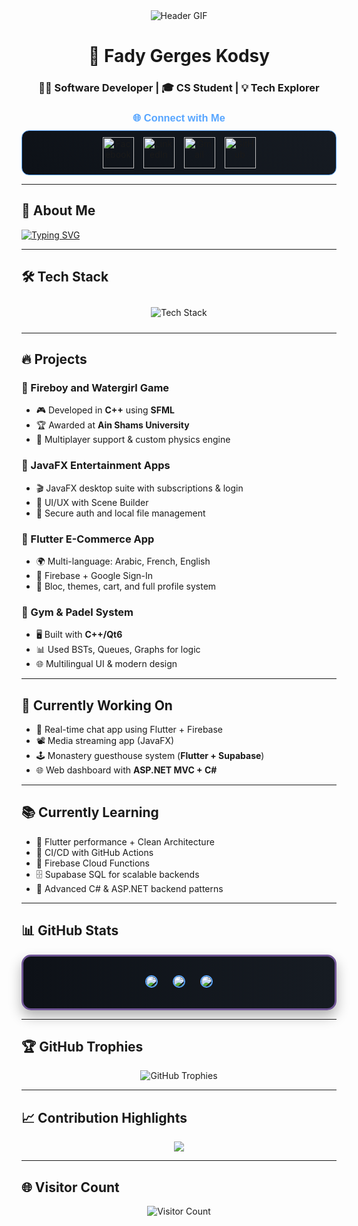 <div align="center">
  <img src="https://camo.githubusercontent.com/4d9f5ecceb711eec6e2018f38a5677dc657c9738d4a65ba3b928c41c0a45b439/68747470733a2f2f6d69726f2e6d656469756d2e636f6d2f6d61782f313336302f302a37513379765349765f7430696f4a2d5a2e676966" alt="Header GIF" style="max-width: 100%;" />
</div>

<h1 align="center">🚀 Fady Gerges Kodsy</h1>
<h3 align="center">👨‍💻 Software Developer | 🎓 CS Student | 💡 Tech Explorer</h3>
<div align="center">
  <h3 style="color: #58a6ff; font-family: 'Arial', sans-serif; margin-bottom: 10px;">🌐 Connect with Me</h3>
  <div style="display: flex; justify-content: center; gap: 15px; padding: 10px; background: linear-gradient(45deg, #0d1117, #161b22); border-radius: 12px; border: 1px solid #58a6ff;">
    <a href="https://facebook.com/profile.php?id=61557047667123" target="_blank">
      <img src="https://img.icons8.com/fluency/48/000000/facebook-new.png" alt="Facebook" height="50"/>
    </a>
    <a href="https://linkedin.com/in/fady-gerges-kodsy" target="_blank">
      <img src="https://img.icons8.com/fluency/48/000000/linkedin.png" alt="LinkedIn" height="50"/>
    </a>
    <a href="mailto:fadygerges2023@gmail.com" target="_blank">
      <img src="https://img.icons8.com/fluency/48/000000/gmail-new.png" alt="Gmail" height="50"/>
    </a>
    <a href="https://github.com/fady2024" target="_blank">
      <img src="https://img.icons8.com/fluency/48/000000/github.png" alt="GitHub" height="50"/>
    </a>
  </div>
</div> 

---

## 👋 About Me

[![Typing SVG](https://readme-typing-svg.demolab.com?font=Fira+Code&pause=1000&color=00BFFF&width=700&lines=🎓+Computer+Science+Student+at+Ain+Shams+University;💡+Passionate+about+Software+Development+and+Innovation;🚀+Aspiring+Tech+Leader+working+on+impactful+projects;🔭+Currently+building+JavaFX+apps+and+Flutter+solutions;📱+Cross-platform+developer+%7C+C%2B%2B%2C+Dart%2C+Java%2C+C%23;🎮+Award-Winning+Game+Developer;⚡+Loves+Backend%2C+and+System+Design)](https://github.com/fady2024)

---

## 🛠 Tech Stack 

<div align="center">
  <!-- الأيقونات الأساسية -->
  <img src="https://skillicons.dev/icons?i=cs,dotnet,azure,postgres,flutter,dart,firebase,supabase,git,github,linux,java,python,cpp,html,css,js,react,nodejs,sql" alt="Tech Stack" style="margin: 10px 0;" />
</div>

---

## 🔥 Projects

### 🔹 Fireboy and Watergirl Game
- 🎮 Developed in **C++** using **SFML**
- 🏆 Awarded at **Ain Shams University**
- 🤝 Multiplayer support & custom physics engine

### 🔹 JavaFX Entertainment Apps
- 🎬 JavaFX desktop suite with subscriptions & login
- 🎨 UI/UX with Scene Builder
- 🔐 Secure auth and local file management

### 🔹 Flutter E-Commerce App
- 🌍 Multi-language: Arabic, French, English
- 🔐 Firebase + Google Sign-In
- 💼 Bloc, themes, cart, and full profile system

### 🔹 Gym & Padel System
- 🖥️ Built with **C++/Qt6**
- 📊 Used BSTs, Queues, Graphs for logic
- 🌐 Multilingual UI & modern design

---

## 🔧 Currently Working On

- 💬 Real-time chat app using Flutter + Firebase  
- 📽️ Media streaming app (JavaFX)  
- 🕹️ Monastery guesthouse system (**Flutter + Supabase**)  
- 🌐 Web dashboard with **ASP.NET MVC + C#**

---

## 📚 Currently Learning

- 🔧 Flutter performance + Clean Architecture  
- 🚀 CI/CD with GitHub Actions  
- 🧠 Firebase Cloud Functions  
- 🗄️ Supabase SQL for scalable backends  
- 🧩 Advanced C# & ASP.NET backend patterns  

---

## 📊 GitHub Stats

<div align="center" style="border: 3px solid #6e5494; border-radius: 15px; padding: 20px; background: linear-gradient(to right, #0d1117, #161b22); box-shadow: 0 10px 20px rgba(0, 0, 0, 0.3);">

  <img src="https://github-readme-stats-sigma-five.vercel.app/api?username=fady2024&theme=tokyonight&show_icons=true&count_private=true&border_color=6e5494&bg_color=0d1117&title_color=58a6ff&icon_color=58a6ff" style="border: 2px solid #58a6ff; border-radius: 10px; margin: 10px;" />

  <img src="https://streak-stats.demolab.com?user=fady2024&theme=tokyonight&border=6e5494&background=0d1117&ring=58a6ff&fire=58a6ff&currStreakLabel=58a6ff" style="border: 2px solid #58a6ff; border-radius: 10px; margin: 10px;" />

  <img src="https://github-readme-stats-sigma-five.vercel.app/api/top-langs/?username=fady2024&theme=tokyonight&layout=compact&border_color=6e5494&bg_color=0d1117&title_color=58a6ff" style="border: 2px solid #58a6ff; border-radius: 10px; margin: 10px;" />

</div>

---

## 🏆 GitHub Trophies

<p align="center">
  <img src="https://github-profile-trophy.vercel.app/?username=fady2024&theme=algolia&no-frame=true&column=7" alt="GitHub Trophies" />
</p>

---

## 📈 Contribution Highlights

<p align="center">
  <img src="https://github-contributor-stats.vercel.app/api?username=fady2024&limit=5&theme=tokyonight&combine_all_yearly_contributions=true" />
</p>

---

## 🌐 Visitor Count

<p align="center">
  <img src="https://komarev.com/ghpvc/?username=fady2024&label=Visitors&color=0e75b6&style=for-the-badge" alt="Visitor Count" />
</p>
